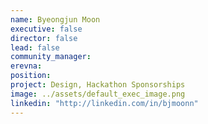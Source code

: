 ```yaml
---
name: Byeongjun Moon
executive: false
director: false
lead: false
community_manager: 
erevna:  
position: 
project: Design, Hackathon Sponsorships
image: ../assets/default_exec_image.png
linkedin: "http://linkedin.com/in/bjmoonn"
---
```

